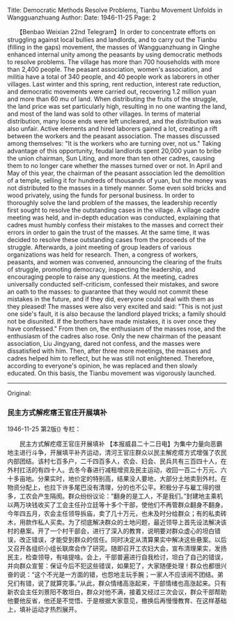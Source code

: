 Title: Democratic Methods Resolve Problems, Tianbu Movement Unfolds in Wangguanzhuang
Author:
Date: 1946-11-25
Page: 2

　　【Benbao Weixian 22nd Telegram】In order to concentrate efforts on struggling against local bullies and landlords, and to carry out the Tianbu (filling in the gaps) movement, the masses of Wangguanzhuang in Qinghe enhanced internal unity among the peasants by using democratic methods to resolve problems. The village has more than 700 households with more than 2,400 people. The peasant association, women's association, and militia have a total of 340 people, and 40 people work as laborers in other villages. Last winter and this spring, rent reduction, interest rate reduction, and democratic movements were carried out, recovering 1.2 million yuan and more than 60 mu of land. When distributing the fruits of the struggle, the land price was set particularly high, resulting in no one wanting the land, and most of the land was sold to other villages. In terms of material distribution, many loose ends were left uncleared, and the distribution was also unfair. Active elements and hired laborers gained a lot, creating a rift between the workers and the peasant association. The masses discussed among themselves: "It is the workers who are turning over, not us." Taking advantage of this opportunity, feudal landlords spent 20,000 yuan to bribe the union chairman, Sun Liting, and more than ten other cadres, causing them to no longer care whether the masses turned over or not. In April and May of this year, the chairman of the peasant association led the demolition of a temple, selling it for hundreds of thousands of yuan, but the money was not distributed to the masses in a timely manner. Some even sold bricks and wood privately, using the funds for personal business. In order to thoroughly solve the land problem of the masses, the leadership recently first sought to resolve the outstanding cases in the village. A village cadre meeting was held, and in-depth education was conducted, explaining that cadres must humbly confess their mistakes to the masses and correct their errors in order to gain the trust of the masses. At the same time, it was decided to resolve these outstanding cases from the proceeds of the struggle. Afterwards, a joint meeting of group leaders of various organizations was held for research. Then, a congress of workers, peasants, and women was convened, announcing the clearing of the fruits of struggle, promoting democracy, inspecting the leadership, and encouraging people to raise any questions. At the meeting, cadres universally conducted self-criticism, confessed their mistakes, and swore an oath to the masses: to guarantee that they would not commit these mistakes in the future, and if they did, everyone could deal with them as they pleased! The masses were also very excited and said: "This is not just one side's fault, it is also because the landlord played tricks; a family should not be disunited. If the brothers have made mistakes, it is over once they have confessed." From then on, the enthusiasm of the masses rose, and the enthusiasm of the cadres also rose. Only the new chairman of the peasant association, Liu Jingyang, dared not confess, and the masses were dissatisfied with him. Then, after three more meetings, the masses and cadres helped him to reflect, but he was still not enlightened. Therefore, according to everyone's opinion, he was replaced and then slowly educated. On this basis, the Tianbu movement was vigorously launched.



<hr /> 

Original: 


### 民主方式解疙瘩王官庄开展填补

1946-11-25
第2版()
专栏：

　　民主方式解疙瘩王官庄开展填补
    【本报威县二十二日电】为集中力量向恶霸地主进行斗争，开展填平补齐运动，清河王官庄群众以民主解疙瘩方式增强了农民内部团结。该村七百多户，二千四百多人，农会、妇会、民兵共有三百四十人，在外村扛活的有四十人。去冬今春进行减租增资及民主运动，收回一百二十万元、六十多亩地。分果实时，地价定的特别高，结果没人要地，大部分土地卖到外村。在物资分配上，也拉下许多尾巴没有清理，分的也不公平。积极分子与雇工得的很多，工农会产生隔阂。群众纷纷议论：“翻身的是工人，不是我们。”封建地主乘机以两万块钱收买了工会主任孙立廷等十多个干部，使他们不再管群众翻身不翻身。今年四五月，农会主任领导拆庙，卖了几十万元，也未及时分给群众；有的私卖砖木，用款作私人买卖。为了彻底解决群众的土地问题，最近领导上首先设法解决该村的悬案。开了一个村干部会，进行了深入的教育，说明要对群众虚心的坦白错误，改正错误，才能受到群众的信任。同时决定从清算果实中解决这些悬案。以后又召开各组织小组长联席会作了研究。随即召开工农妇大会，宣布清理果实，发扬民主，检查领导，有啥提啥。会上，干部普遍进行自我检讨，坦白了自己的错误，并向群众宣誓：保证今后不犯这些错误，如果犯了，大家随便处理！群众也都很兴奋的说：“这个不光是一方面的错，也怨地主玩手腕；一家人不应该闹不团结。弟兄们有错，说了就算完事。”从此，群众情绪高涨起来，干部情绪也高涨起来。只有新农会主任刘景阳不敢坦白，群众对他不满，接着又经过三次会议，群众干部帮助他要他反省，他还是不觉悟、于是根据大家意见，撤换后再慢慢教育、在这样基础上，填补运动才热烈展开。
